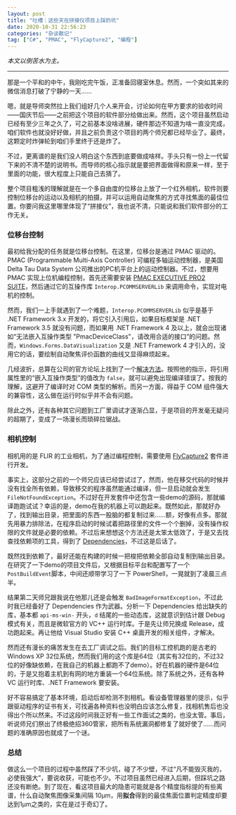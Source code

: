 ```yaml
---
layout: post
title: "吐槽：这些天在拼接仪项目上踩的坑"
date: 2020-10-31 22:56:23
categories: "杂谈散记"
tag: ["C#", "PMAC", "FlyCapture2", "编程"]
---
```


*本文以倒苦水为主。*

<!--more-->

-----

那是一个平和的中午，我刚吃完午饭，正准备回寝室休息。然而，一个突如其来的微信消息打破了宁静的一天……

嗯，就是导师突然拉上我们组好几个人来开会，讨论如何在甲方要求的验收时间——国庆节后——之前把这个项目的软件部分给做出来。然而，这个项目虽然启动已经有至少三年之久了，可之前基本没啥进展，硬件那边不知道为啥一直没完成，咱们软件也就没好好做，并且之前负责这个项目的两个师兄都已经毕业了。最终，这颗定时炸弹轮到咱们手里终于还是炸了。

不过，更离谱的是我们没人明白这个东西到底要做成啥样。手头只有一份上一代留下来的不清不楚的说明书。而导师的核心指示就是要把界面做得和原来一样，至于里面的功能，很大程度上只能自己去猜了。

整个项目粗浅的理解就是在一个多自由度的位移台上放了一个红外相机，软件则要控制位移台的运动以及相机的拍摄，并可以运用自动聚焦的方式寻找焦面的最佳位置。你要问我这里哪里体现了“拼接仪”，我也说不清，只能说和我们软件部分的工作无关。

### 位移台控制

最初给我分配的任务就是位移台控制。在这里，位移台是通过 PMAC 驱动的。PMAC (Programmable Multi-Axis Controller) 可编程多轴运动控制器，是美国 Delta Tau Data System 公司推出的PC机平台上的运动控制器。不过，想要用 PMAC 实现上位机编程控制，首先还需要安装 [PMAC EXECUTIVE PRO2 SUITE](http://www.deltatau.com/DT_Products/SoftwareDetails.aspx?CatID=500-PMAC%20EXECUTIVE%20PRO2%20SUITE)，然后通过它的互操作库 `Interop.PCOMMSERVERLib` 来调用命令，实现对电机的控制。

然而，我们一上手就遇到了一个难题，`Interop.PCOMMSERVERLib` 似乎是基于 .NET Framework 3.x 开发的，将它引入引用后，如果目标框架是 .NET Framework 3.5 就没有问题，而如果用 .NET Framework 4 及以上，就会出现诸如“无法嵌入互操作类型 "PmacDeviceClass"，请改用合适的接口”的问题。然而，`Windows.Forms.DataVisualization` 又是 .NET Framework 4 才引入的，没用它的话，要绘制自动聚焦评价函数的曲线又显得麻烦起来。

几经波折，总算在公司的官方论坛上找到了一个[解决方法](http://forums.deltatau.com/showthread.php?tid=234)。按照他的指示，将引用属性里的“嵌入互操作类型”的值改为 `false`，就可以避免出现编译错误了。按我的理解，这避开了编译时对 COM 类型的解析。而另一方面，得益于 COM 组件强大的兼容性，这么做在运行时似乎并不会有问题。

除此之外，还有各种其它问题到工厂里调试才逐渐凸显，于是项目的开发毫无疑问的超期了，变成了一场漫长而琐碎拉锯战。

### 相机控制

相机用的是 FLIR 的工业相机，为了通过编程控制，需要使用 [FlyCapture2](https://www.flir.com/products/flycapture-sdk/) 套件进行开发。

事实上，这部分之前的一个师兄应该已经尝试过了，然而，他在移交代码的时候并没有找全所有依赖，导致移交的程序虽然能通过编译，但一旦启动就会发生 `FileNotFoundException`。不过好在开发套件中还包含一些demo的源码，那就编译跑跑试试？幸运的是，demo在我的机器上可以跑起来。既然如此，那就好办了，找到输出目录，把里面的东西一股脑的都复制过来……额，好像有点多。那就先用暴力排除法，在程序启动的时候试着把路径里的文件一个个删掉，没有操作权限的文件就是必要的依赖。不过后来想想这个方法还是太笨太低效了，于是又去找查找依赖项的工具，得到了 [Dependencies](https://github.com/lucasg/Dependencies)，不过这是后话了。

既然找到依赖了，最好还能在构建的时候一把梭把依赖全部自动复制到输出目录。在研究了一下demo的项目文件后，又根据目标平台和配置写了一个`PostBuildEvent`脚本，中间还顺带学习了一下 PowerShell，一晃就到了凌晨三点半。

结果第二天师兄跟我说在他那儿还是会触发 `BadImageFormatException`，不过此时我已经备好了 Dependencies 作为武器。分析一下 Dependencies 给出缺失的库，基本都 `api-ms-win-` 开头，`d` 结尾的一些动态库，这就意识到估计跟 Debug 模式有关，而且是微软官方的 VC++ 运行时库。于是先让师兄换成 Release，成功跑起来。再让他给 Visual Studio 安装 C++ 桌面开发的相关组件，才解决。

然而还有漫长的痛苦发生在去工厂调试之后。我们的目标工控机跑的是古老的 Windows XP 32位系统，然而我们用的这个库是64位（其实有32位的，不过32位的好像缺依赖，在我自己的机器上都跑不了demo）。好在机器的硬件是64位的，于是又抱着主机到有网的地方重装一个64位系统。除了系统之外，还有各种 VC 运行时库、.NET Framework 要安装。

好不容易搞定了基本环境，启动后却检测不到相机。看设备管理器里的提示，似乎跟驱动程序的证书有关，可找遍各种资料也没明白应该怎么修复，找相机售后也没得出个所以然来。不过这段时间我正好有一些工作面试之类的，也没太管。事后，听说师兄们祭出了终极绝招360管家，把所有系统漏洞都修复了就好使了……而问题的准确原因也就成了一个谜。

### 总结

做这么一个项目的过程中虽然踩了不少坑，碰了不少壁，不过“凡不能毁灭我的，必使我强大”，要说收获，可能也不少。不过项目虽然已经进入后期，但踩坑之路还没有断绝。到了现在，看这项目最大的隐患可能就是各个精度指标提的有些离谱，什么自动聚焦图像采集间隔 10μm，用**拟合**得到的最佳焦面位置判定精度却要达到1μm之类的，实在是过于奇幻了。
